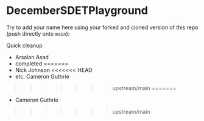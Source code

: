 # DecemberSDETPlayground

Try to add your name here using your forked and cloned version of this repo (push directly onto `main`):

Quick cleanup
- Arsalan Asad
- completed
=======
- Nick Johnson
<<<<<<< HEAD
- etc.
Cameron Guthrie
>>>>>>> upstream/main
=======
- Cameron Guthrie
>>>>>>> upstream/main
